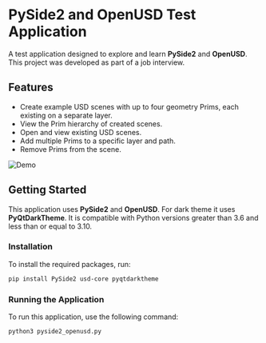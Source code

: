 # PySide2 and OpenUSD Test Application

A test application designed to explore and learn **PySide2** and **OpenUSD**. This project was developed as part of a job interview.

## Features

- Create example USD scenes with up to four geometry Prims, each existing on a separate layer.
- View the Prim hierarchy of created scenes.
- Open and view existing USD scenes.
- Add multiple Prims to a specific layer and path.
- Remove Prims from the scene.

![Demo](https://github.com/user-attachments/assets/a1f4450c-24bf-4def-9846-ec732315e62b)

## Getting Started

This application uses **PySide2** and **OpenUSD**. For dark theme it uses **PyQtDarkTheme**. It is compatible with Python versions greater than 3.6 and less than or equal to 3.10.

### Installation

To install the required packages, run:

```bash
pip install PySide2 usd-core pyqtdarktheme
```

### Running the Application

To run this application, use the following command:

```bash
python3 pyside2_openusd.py
```
